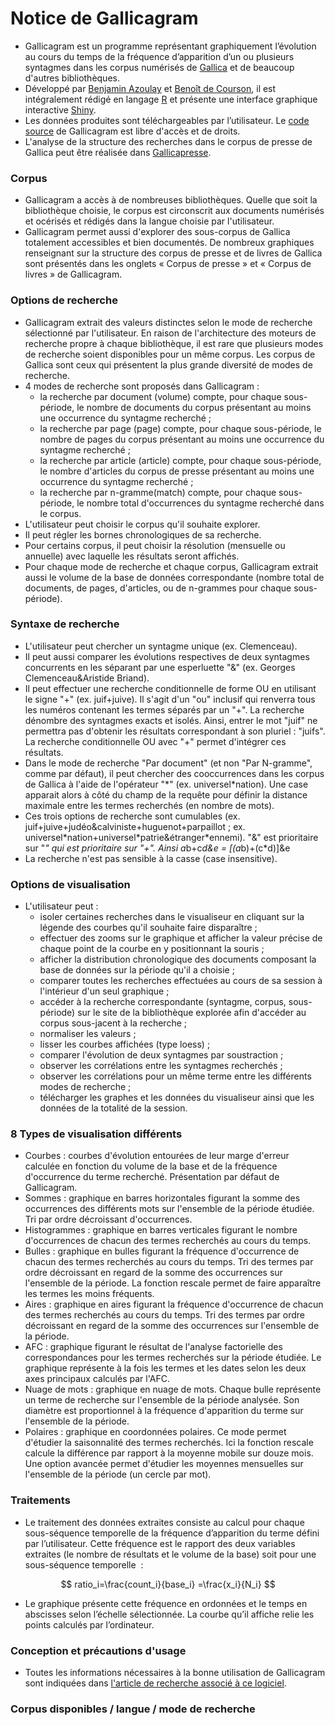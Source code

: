 # Notice de Gallicagram

- Gallicagram est un programme représentant graphiquement l’évolution au cours du temps de la fréquence d’apparition d’un ou plusieurs syntagmes dans les corpus numérisés de <a href="https://gallica.bnf.fr/" target="_blank">Gallica</a> et de beaucoup d'autres bibliothèques.
- Développé par [Benjamin Azoulay](mailto:benjamin.azoulay@ens-paris-saclay.fr) et <a href="https://regicid.github.io/" target="_blank">Benoît de Courson</a>, il est intégralement rédigé en langage <a href="https://www.r-project.org/" target="_blank">R</a> et présente une interface graphique interactive <a href="https://shiny.rstudio.com/" target="_blank">Shiny</a>.
- Les données produites sont téléchargeables par l’utilisateur. Le <a href="https://github.com/regicid/docker_gallicagram" target="_blank">code source</a> de Gallicagram est libre d'accès et de droits.
- L'analyse de la structure des recherches dans le corpus de presse de Gallica peut être réalisée dans <a href="https://shiny.ens-paris-saclay.fr/app/gallicapresse" target="_blank">Gallicapresse</a>.

### Corpus
- Gallicagram a accès à de nombreuses bibliothèques. Quelle que soit la bibliothèque choisie, le corpus est circonscrit aux documents numérisés et océrisés et rédigés dans la langue choisie par l'utilisateur.
- Gallicagram permet aussi d'explorer des sous-corpus de Gallica totalement accessibles et bien documentés. De nombreux graphiques renseignant sur la structure des corpus de presse et de livres de Gallica sont présentés dans les onglets « Corpus de presse » et « Corpus de livres » de Gallicagram.

### Options de recherche
- Gallicagram extrait des valeurs distinctes selon le mode de recherche sélectionné par l'utilisateur. En raison de l'architecture des moteurs de recherche propre à chaque bibliothèque, il est rare que plusieurs modes de recherche soient disponibles pour un même corpus. Les corpus de Gallica sont ceux qui présentent la plus grande diversité de modes de recherche.
- 4 modes de recherche sont proposés dans Gallicagram : 
	- la recherche par document (volume) compte, pour chaque sous-période, le nombre de documents du corpus présentant au moins une occurrence du syntagme recherché ;
	- la recherche par page (page) compte, pour chaque sous-période, le nombre de pages du corpus présentant au moins une occurrence du syntagme recherché ;
	- la recherche par article (article) compte, pour chaque sous-période, le nombre d'articles du corpus de presse présentant au moins une occurrence du syntagme recherché ;
	- la recherche par n-gramme(match) compte, pour chaque sous-période, le nombre total d'occurrences du syntagme recherché dans le corpus.
- L'utilisateur peut choisir le corpus qu'il souhaite explorer.
- Il peut régler les bornes chronologiques de sa recherche.
- Pour certains corpus, il peut choisir la résolution (mensuelle ou annuelle) avec laquelle les résultats seront affichés.
- Pour chaque mode de recherche et chaque corpus, Gallicagram extrait aussi le volume de la base de données correspondante (nombre total de documents, de pages, d'articles, ou de n-grammes pour chaque sous-période).

### Syntaxe de recherche
- L'utilisateur peut chercher un syntagme unique (ex. Clemenceau).
- Il peut aussi comparer les évolutions respectives de deux syntagmes concurrents en les séparant par une esperluette "&" (ex. Georges Clemenceau&Aristide Briand).
- Il peut effectuer une recherche conditionnelle de forme OU en utilisant le signe "+" (ex. juif+juive). Il s'agit d'un "ou" inclusif qui renverra tous les numéros contenant les termes séparés par un "+". La recherche dénombre des syntagmes exacts et isolés. Ainsi, entrer le mot "juif" ne permettra pas d'obtenir les résultats correspondant à son pluriel : "juifs". La recherche conditionnelle OU avec "+" permet d'intégrer ces résultats.
- Dans le mode de recherche "Par document" (et non "Par N-gramme", comme par défaut), il peut chercher des cooccurrences dans les corpus de Gallica à l'aide de l'opérateur "\*" (ex. universel\*nation). Une case apparait alors à côté du champ de la requête pour définir la distance maximale entre les termes recherchés (en nombre de mots).  
- Ces trois options de recherche sont cumulables (ex. juif+juive+judéo&calviniste+huguenot+parpaillot ; ex. universel\*nation+universel\*patrie&étranger\*ennemi). "&" est prioritaire sur "*" qui est prioritaire sur "+". Ainsi a*b+c*d&e = [(a*b)+(c*d)]&e
- La recherche n'est pas sensible à la casse (case insensitive).

### Options de visualisation
- L'utilisateur peut : 
	- isoler certaines recherches dans le visualiseur en cliquant sur la légende des courbes qu'il souhaite faire disparaître ;
	- effectuer des zooms sur le graphique et afficher la valeur précise de chaque point de la courbe en y positionnant la souris ;
	- afficher la distribution chronologique des documents composant la base de données sur la période qu'il a choisie ;
	- comparer toutes les recherches effectuées au cours de sa session à l'intérieur d'un seul graphique ;
	- accéder à la recherche correspondante (syntagme, corpus, sous-période) sur le site de la bibliothèque explorée afin d'accéder au corpus sous-jacent à la recherche ;
	- normaliser les valeurs ;
	- lisser les courbes affichées (type loess) ;
	- comparer l'évolution de deux syntagmes par soustraction ;
	- observer les corrélations entre les syntagmes recherchés ;
	- observer les corrélations pour un même terme entre les différents modes de recherche ;
	- télécharger les graphes et les données du visualiseur ainsi que les données de la totalité de la session.

### 8 Types de visualisation différents
- Courbes : courbes d'évolution entourées de leur marge d'erreur calculée en fonction du volume de la base et de la fréquence d'occurrence du terme recherché. Présentation par défaut de Gallicagram.
- Sommes : graphique en barres horizontales figurant la somme des occurrences des différents mots sur l'ensemble de la période étudiée. Tri par ordre décroissant d'occurrences.
- Histogrammes : graphique en barres verticales figurant le nombre d'occurrences de chacun des termes recherchés au cours du temps.
- Bulles : graphique en bulles figurant la fréquence d'occurrence de chacun des termes recherchés au cours du temps. Tri des termes par ordre décroissant en regard de la somme des occurrences sur l'ensemble de la période. La fonction rescale permet de faire apparaître les termes les moins fréquents.
- Aires : graphique en aires figurant la fréquence d'occurrence de chacun des termes recherchés au cours du temps. Tri des termes par ordre décroissant en regard de la somme des occurrences sur l'ensemble de la période.
- AFC : graphique figurant le résultat de l'analyse factorielle des correspondances pour les termes recherchés sur la période étudiée. Le graphique représente à la fois les termes et les dates selon les deux axes principaux calculés par l'AFC.
- Nuage de mots : graphique en nuage de mots. Chaque bulle représente un terme de recherche sur l'ensemble de la période analysée. Son diamètre est proportionnel à la fréquence d'apparition du terme sur l'ensemble de la période.
- Polaires : graphique en coordonnées polaires. Ce mode permet d'étudier la saisonnalité des termes recherchés. Ici la fonction rescale calcule la différence par rapport à la moyenne mobile sur douze mois. Une option avancée permet d'étudier les moyennes mensuelles sur l'ensemble de la période (un cercle par mot).

### Traitements
 - Le traitement des données extraites consiste au calcul pour chaque sous-séquence temporelle de la fréquence d’apparition du terme défini par l’utilisateur. Cette fréquence est le rapport des deux variables extraites (le nombre de résultats et le volume de la base) soit pour une sous-séquence temporelle  : 
<script type="text/javascript"
        src="https://cdnjs.cloudflare.com/ajax/libs/mathjax/2.7.0/MathJax.js?config=TeX-AMS_CHTML"></script>

$$ ratio_i=\frac{count_i}{base_i} =\frac{x_i}{N_i} $$


- Le graphique présente cette fréquence en ordonnées et le temps en abscisses selon l’échelle sélectionnée. La courbe qu’il affiche relie les points calculés par l’ordinateur.

### Conception et précautions d'usage
- Toutes les informations nécessaires à la bonne utilisation de Gallicagram sont indiquées dans <a href="https://osf.io/preprints/socarxiv/84bf3/" target="_blank">l'article de recherche associé à ce logiciel</a>.


### Corpus disponibles / langue / mode de recherche

